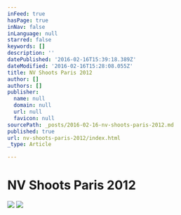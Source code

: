 ```yaml
---
inFeed: true
hasPage: true
inNav: false
inLanguage: null
starred: false
keywords: []
description: ''
datePublished: '2016-02-16T15:39:18.389Z'
dateModified: '2016-02-16T15:28:08.055Z'
title: NV Shoots Paris 2012
author: []
authors: []
publisher:
  name: null
  domain: null
  url: null
  favicon: null
sourcePath: _posts/2016-02-16-nv-shoots-paris-2012.md
published: true
url: nv-shoots-paris-2012/index.html
_type: Article

---
```

# NV Shoots Paris 2012
![](https://the-grid-user-content.s3-us-west-2.amazonaws.com/24ba1a08-29eb-4c1e-9f0d-9b0770ab19e8.jpg)
![](https://the-grid-user-content.s3-us-west-2.amazonaws.com/7bd7f508-c959-4e8a-8e6e-94d3dae12c51.jpg)